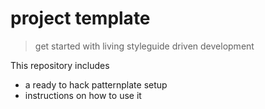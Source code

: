 # project template

> get started with living styleguide driven development

This repository includes

* a ready to hack patternplate setup
* instructions on how to use it
